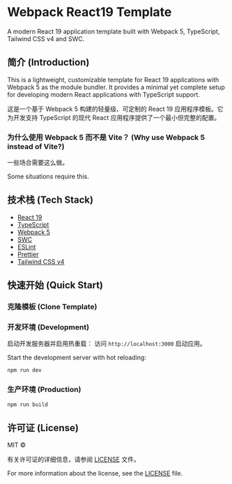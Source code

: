 # Webpack React19 Template

A modern React 19 application template built with Webpack 5, TypeScript, Tailwind CSS v4 and SWC.

## 简介 (Introduction)

This is a lightweight, customizable template for React 19 applications with Webpack 5 as the module bundler. It provides a minimal yet complete setup for developing modern React applications with TypeScript support.

这是一个基于 Webpack 5 构建的轻量级、可定制的 React 19 应用程序模板。它为开发支持 TypeScript 的现代 React 应用程序提供了一个最小但完整的配置。

### 为什么使用 Webpack 5 而不是 Vite？ (Why use Webpack 5 instead of Vite?)

一些场合需要这么做。

Some situations require this.

## 技术栈 (Tech Stack)

- [React 19](https://reactjs.org/)
- [TypeScript](https://www.typescriptlang.org/)
- [Webpack 5](https://webpack.js.org/)
- [SWC](https://swc.rs/)
- [ESLint](https://eslint.org/)
- [Prettier](https://prettier.io/)
- [Tailwind CSS v4](https://tailwindcss.com/)

## 快速开始 (Quick Start)

### 克隆模板 (Clone Template)

### 开发环境 (Development)

启动开发服务器并启用热重载：
访问 `http://localhost:3000` 启动应用。

Start the development server with hot reloading:

```bash
npm run dev
```

### 生产环境 (Production)

```bash
npm run build
```

## 许可证 (License)

MIT ©

有关许可证的详细信息，请参阅 [LICENSE](LICENSE) 文件。

For more information about the license, see the [LICENSE](LICENSE) file.
